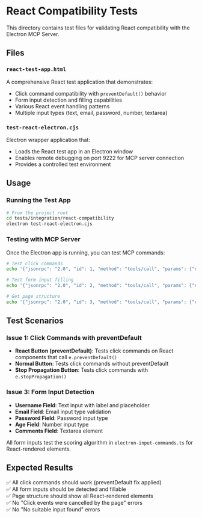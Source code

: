 # React Compatibility Tests

This directory contains test files for validating React compatibility with the Electron MCP Server.

## Files

### `react-test-app.html`
A comprehensive React test application that demonstrates:
- Click command compatibility with `preventDefault()` behavior
- Form input detection and filling capabilities  
- Various React event handling patterns
- Multiple input types (text, email, password, number, textarea)

### `test-react-electron.cjs`
Electron wrapper application that:
- Loads the React test app in an Electron window
- Enables remote debugging on port 9222 for MCP server connection
- Provides a controlled test environment

## Usage

### Running the Test App
```bash
# From the project root
cd tests/integration/react-compatibility
electron test-react-electron.cjs
```

### Testing with MCP Server
Once the Electron app is running, you can test MCP commands:

```bash
# Test click commands
echo '{"jsonrpc": "2.0", "id": 1, "method": "tools/call", "params": {"name": "send_command_to_electron", "arguments": {"command": "click_by_text", "args": {"text": "React Button"}}}}' | node ../../../dist/index.js

# Test form input filling
echo '{"jsonrpc": "2.0", "id": 2, "method": "tools/call", "params": {"name": "send_command_to_electron", "arguments": {"command": "fill_input", "args": {"text": "username", "value": "testuser"}}}}' | node ../../../dist/index.js

# Get page structure
echo '{"jsonrpc": "2.0", "id": 3, "method": "tools/call", "params": {"name": "send_command_to_electron", "arguments": {"command": "get_page_structure", "args": {}}}}' | node ../../../dist/index.js
```

## Test Scenarios

### Issue 1: Click Commands with preventDefault
- **React Button (preventDefault)**: Tests click commands on React components that call `e.preventDefault()`
- **Normal Button**: Tests click commands without preventDefault  
- **Stop Propagation Button**: Tests click commands with `e.stopPropagation()`

### Issue 3: Form Input Detection
- **Username Field**: Text input with label and placeholder
- **Email Field**: Email input type validation
- **Password Field**: Password input type
- **Age Field**: Number input type
- **Comments Field**: Textarea element

All form inputs test the scoring algorithm in `electron-input-commands.ts` for React-rendered elements.

## Expected Results

✅ All click commands should work (preventDefault fix applied)  
✅ All form inputs should be detected and fillable  
✅ Page structure should show all React-rendered elements  
✅ No "Click events were cancelled by the page" errors  
✅ No "No suitable input found" errors
